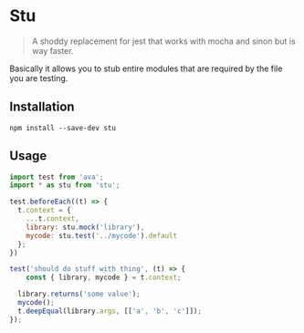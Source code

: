 # Stu

> A shoddy replacement for jest that works with mocha and sinon but is way
> faster.

Basically it allows you to stub entire modules that are required by the file
you are testing.

## Installation

```
npm install --save-dev stu
```

## Usage

``` javascript
import test from 'ava';
import * as stu from 'stu';

test.beforeEach((t) => {
  t.context = {
    ...t.context,
    library: stu.mock('library'),
    mycode: stu.test('../mycode').default
  };
})

test('should do stuff with thing', (t) => {
    const { library, mycode } = t.context;

  library.returns('some value');
  mycode();
  t.deepEqual(library.args, [['a', 'b', 'c']]);
});
```

